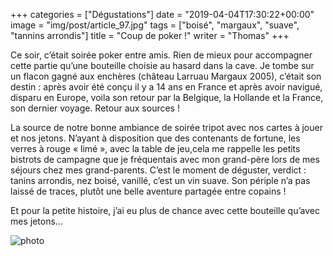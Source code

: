 +++
categories = ["Dégustations"]
date = "2019-04-04T17:30:22+00:00"
image = "img/post/article_97.jpg"
tags = ["boisé", "margaux", "suave", "tannins arrondis"] 
title = "Coup de poker !"
writer = "Thomas"
+++

Ce soir, c’était soirée poker entre amis. Rien de mieux pour accompagner cette partie qu’une bouteille choisie au hasard dans la cave. Je tombe sur un flacon gagné aux enchères (château Larruau Margaux 2005), c’était son destin : après avoir été conçu il y a 14 ans en France et après avoir navigué, disparu en Europe, voila son retour par la Belgique, la Hollande et la France, son dernier voyage. Retour aux sources !  

La source de notre bonne ambiance de soirée tripot avec nos cartes à jouer et nos jetons. N’ayant à disposition que des contenants de fortune, les verres à rouge « limé », avec la table de jeu,cela me rappelle les petits bistrots de campagne que je fréquentais avec mon grand-père lors de mes séjours chez mes grand-parents.
C’est le moment de déguster, verdict : tanins arrondis, nez boisé, vanillé, c’est un vin suave. Son périple n’a pas laissé de traces, plutôt une belle aventure partagée entre copains !  

Et pour la petite histoire, j’ai eu plus de chance avec cette bouteille qu’avec mes jetons...

![photo][1]

[1]: /img/post/article_97.jpg
